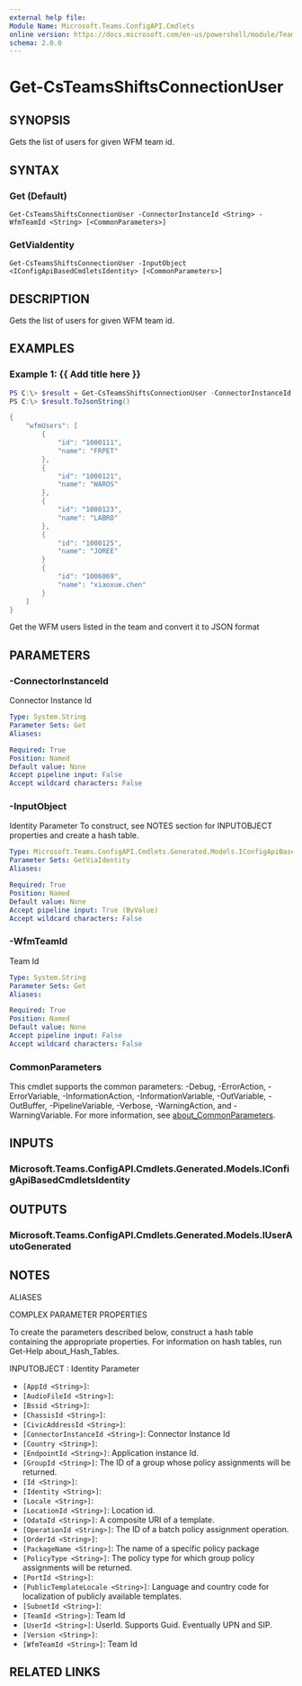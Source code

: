 ```yaml
---
external help file:
Module Name: Microsoft.Teams.ConfigAPI.Cmdlets
online version: https://docs.microsoft.com/en-us/powershell/module/Teams/get-csteamsshiftsconnectionuser
schema: 2.0.0
---
```


# Get-CsTeamsShiftsConnectionUser

## SYNOPSIS
Gets the list of users for given WFM team id.

## SYNTAX

### Get (Default)
```
Get-CsTeamsShiftsConnectionUser -ConnectorInstanceId <String> -WfmTeamId <String> [<CommonParameters>]
```

### GetViaIdentity
```
Get-CsTeamsShiftsConnectionUser -InputObject <IConfigApiBasedCmdletsIdentity> [<CommonParameters>]
```

## DESCRIPTION
Gets the list of users for given WFM team id.

## EXAMPLES

### Example 1: {{ Add title here }}
```powershell
PS C:\> $result = Get-CsTeamsShiftsConnectionUser -ConnectorInstanceId WCI-4c231dd2-4451-45bd-8eea-bd68b40bab8b -WfmTeamId "1000107"
PS C:\> $result.ToJsonString()

{
    "wfmUsers": [
        {
            "id": "1000111",
            "name": "FRPET"
        },
        {
            "id": "1000121",
            "name": "WAROS"
        },
        {
            "id": "1000123",
            "name": "LABRO"
        },
        {
            "id": "1000125",
            "name": "JOREE"
        }
        {
            "id": "1006069",
            "name": "xiaoxue.chen"
        }
    ]
}
```

Get the WFM users listed in the team and convert it to JSON format

## PARAMETERS

### -ConnectorInstanceId
Connector Instance Id

```yaml
Type: System.String
Parameter Sets: Get
Aliases:

Required: True
Position: Named
Default value: None
Accept pipeline input: False
Accept wildcard characters: False
```

### -InputObject
Identity Parameter
To construct, see NOTES section for INPUTOBJECT properties and create a hash table.

```yaml
Type: Microsoft.Teams.ConfigAPI.Cmdlets.Generated.Models.IConfigApiBasedCmdletsIdentity
Parameter Sets: GetViaIdentity
Aliases:

Required: True
Position: Named
Default value: None
Accept pipeline input: True (ByValue)
Accept wildcard characters: False
```

### -WfmTeamId
Team Id

```yaml
Type: System.String
Parameter Sets: Get
Aliases:

Required: True
Position: Named
Default value: None
Accept pipeline input: False
Accept wildcard characters: False
```

### CommonParameters
This cmdlet supports the common parameters: -Debug, -ErrorAction, -ErrorVariable, -InformationAction, -InformationVariable, -OutVariable, -OutBuffer, -PipelineVariable, -Verbose, -WarningAction, and -WarningVariable. For more information, see [about_CommonParameters](http://go.microsoft.com/fwlink/?LinkID=113216).

## INPUTS

### Microsoft.Teams.ConfigAPI.Cmdlets.Generated.Models.IConfigApiBasedCmdletsIdentity

## OUTPUTS

### Microsoft.Teams.ConfigAPI.Cmdlets.Generated.Models.IUserAutoGenerated

## NOTES

ALIASES

COMPLEX PARAMETER PROPERTIES

To create the parameters described below, construct a hash table containing the appropriate properties. For information on hash tables, run Get-Help about_Hash_Tables.


INPUTOBJECT <IConfigApiBasedCmdletsIdentity>: Identity Parameter
  - `[AppId <String>]`: 
  - `[AudioFileId <String>]`: 
  - `[Bssid <String>]`: 
  - `[ChassisId <String>]`: 
  - `[CivicAddressId <String>]`: 
  - `[ConnectorInstanceId <String>]`: Connector Instance Id
  - `[Country <String>]`: 
  - `[EndpointId <String>]`: Application instance Id.
  - `[GroupId <String>]`: The ID of a group whose policy assignments will be returned.
  - `[Id <String>]`: 
  - `[Identity <String>]`: 
  - `[Locale <String>]`: 
  - `[LocationId <String>]`: Location id.
  - `[OdataId <String>]`: A composite URI of a template.
  - `[OperationId <String>]`: The ID of a batch policy assignment operation.
  - `[OrderId <String>]`: 
  - `[PackageName <String>]`: The name of a specific policy package
  - `[PolicyType <String>]`: The policy type for which group policy assignments will be returned.
  - `[PortId <String>]`: 
  - `[PublicTemplateLocale <String>]`: Language and country code for localization of publicly available templates.
  - `[SubnetId <String>]`: 
  - `[TeamId <String>]`: Team Id
  - `[UserId <String>]`: UserId. Supports Guid. Eventually UPN and SIP.
  - `[Version <String>]`: 
  - `[WfmTeamId <String>]`: Team Id

## RELATED LINKS

